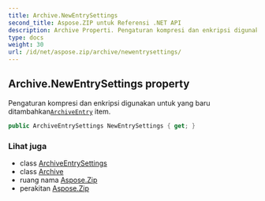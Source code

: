 ```yaml
---
title: Archive.NewEntrySettings
second_title: Aspose.ZIP untuk Referensi .NET API
description: Archive Properti. Pengaturan kompresi dan enkripsi digunakan untuk yang baru ditambahkanArchiveEntry item.
type: docs
weight: 30
url: /id/net/aspose.zip/archive/newentrysettings/
---
```

## Archive.NewEntrySettings property

Pengaturan kompresi dan enkripsi digunakan untuk yang baru ditambahkan[`ArchiveEntry`](../../archiveentry/) item.

```csharp
public ArchiveEntrySettings NewEntrySettings { get; }
```

### Lihat juga

* class [ArchiveEntrySettings](../../../aspose.zip.saving/archiveentrysettings/)
* class [Archive](../)
* ruang nama [Aspose.Zip](../../archive/)
* perakitan [Aspose.Zip](../../../)


